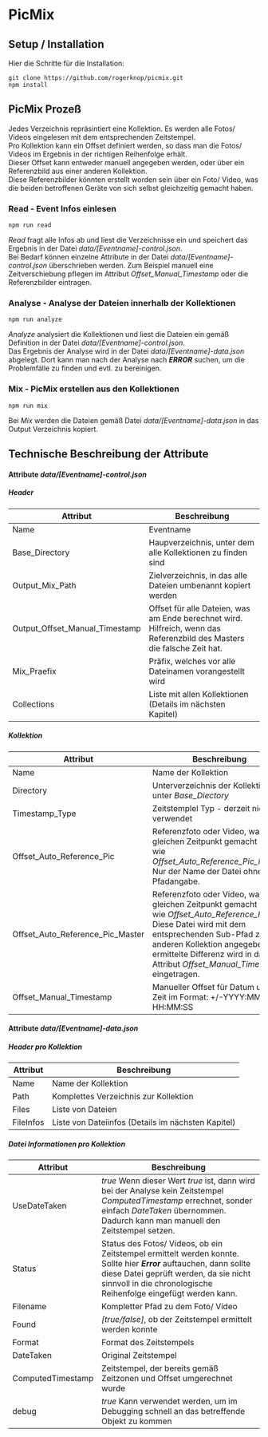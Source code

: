 # PicMix

## Setup / Installation
Hier die Schritte für die Installation:
```
git clone https://github.com/rogerknop/picmix.git
npm install
```

## PicMix Prozeß
Jedes Verzeichnis repräsintiert eine Kollektion. Es werden alle Fotos/ Videos eingelesen mit dem entsprechenden Zeitstempel.  
Pro Kollektion kann ein Offset definiert werden, so dass man die Fotos/ Videos im Ergebnis in der richtigen Reihenfolge erhält.  
Dieser Offset kann entweder manuell angegeben werden, oder über ein Referenzbild aus einer anderen Kollektion.  
Diese Referenzbilder könnten erstellt worden sein über ein Foto/ Video, was die beiden betroffenen Geräte von sich selbst gleichzeitig gemacht haben.

### Read - Event Infos einlesen
```
npm run read
```
*Read* fragt alle Infos ab und liest die Verzeichnisse ein und speichert das Ergebnis in der Datei *data/[Eventname]-control.json*.  
Bei Bedarf können einzelne Attribute in der Datei *data/[Eventname]-control.json* überschrieben werden. Zum Beispiel manuell eine Zeitverschiebung pflegen im Attribut *Offset_Manual_Timestamp* oder die Referenzbilder eintragen.

### Analyse - Analyse der Dateien innerhalb der Kollektionen
```
npm run analyze
```
*Analyze* analysiert die Kollektionen und liest die Dateien ein gemäß Definition in der Datei *data/[Eventname]-control.json*.  
Das Ergebnis der Analyse wird in der Datei *data/[Eventname]-data.json* abgelegt.
Dort kann man nach der Analyse nach ***ERROR*** suchen, um die Problemfälle zu finden und evtl. zu bereinigen.

### Mix - PicMix erstellen aus den Kollektionen
```
npm run mix
```
Bei *Mix* werden die Dateien gemäß Datei *data/[Eventname]-data.json* in das Output Verzeichnis kopiert.

## Technische Beschreibung der Attribute

#### Attribute *data/[Eventname]-control.json*

##### Header
| Attribut                       | Beschreibung
| ------------------------------ |-------------
| Name                           | Eventname
| Base_Directory                 | Haupverzeichnis, unter dem alle Kollektionen zu finden sind
| Output_Mix_Path                | Zielverzeichnis, in das alle Dateien umbenannt kopiert werden
| Output_Offset_Manual_Timestamp | Offset für alle Dateien, was am Ende berechnet wird. Hilfreich, wenn das Referenzbild des Masters die falsche Zeit hat.
| Mix_Praefix                    | Präfix, welches vor alle Dateinamen vorangestellt wird
| Collections                    | Liste mit allen Kollektionen (Details im nächsten Kapitel)

##### Kollektion
| Attribut                         | Beschreibung
| -------------------------------- |-------------
| Name                             | Name der Kollektion
| Directory                        | Unterverzeichnis der Kollektion unter *Base_Diectory*
| Timestamp_Type                   | Zeitstemplel Typ - derzeit nicht verwendet
| Offset_Auto_Reference_Pic        | Referenzfoto oder Video, was zum gleichen Zeitpunkt gemacht wurde wie *Offset_Auto_Reference_Pic_Master*. Nur der Name der Datei ohne Pfadangabe.
| Offset_Auto_Reference_Pic_Master | Referenzfoto oder Video, was zum gleichen Zeitpunkt gemacht wurde wie *Offset_Auto_Reference_Pic*. Diese Datei wird mit dem entsprechenden Sub-Pfad zu einer anderen Kollektion angegeben. Die ermittelte Differenz wird in das Attribut *Offset_Manual_Timestamp* eingetragen.
| Offset_Manual_Timestamp          | Manueller Offset für Datum und Zeit im Format: +/-YYYY:MM:TT HH:MM:SS

#### Attribute *data/[Eventname]-data.json*

##### Header pro Kollektion
| Attribut  | Beschreibung
| --------  |-------------
| Name      | Name der Kollektion
| Path      | Komplettes Verzeichnis zur Kollektion
| Files     | Liste von Dateien
| FileInfos | Liste von Dateiinfos (Details im nächsten Kapitel)

##### Datei Informationen pro Kollektion
| Attribut          | Beschreibung
| ----------------- |-------------
| UseDateTaken      | *true* Wenn dieser Wert *true* ist, dann wird bei der Analyse kein Zeitstempel *ComputedTimestamp* errechnet, sonder einfach *DateTaken* übernommen. Dadurch kann man manuell den Zeitstempel setzen.
| Status            | Status des Fotos/ Videos, ob ein Zeitstempel ermittelt werden konnte. Sollte hier ***Error*** auftauchen, dann sollte diese Datei geprüft werden, da sie nicht sinnvoll in die chronologische Reihenfolge eingefügt werden kann.
| Filename          | Kompletter Pfad zu dem Foto/ Video
| Found             | *[true/false]*, ob der Zeitstempel ermittelt werden konnte
| Format            | Format des Zeitstempels
| DateTaken         | Original Zeitstempel
| ComputedTimestamp | Zeitstempel, der bereits gemäß Zeitzonen und Offset umgerechnet wurde
| debug             | *true* Kann verwendet werden, um im Debugging schnell an das betreffende Objekt zu kommen
